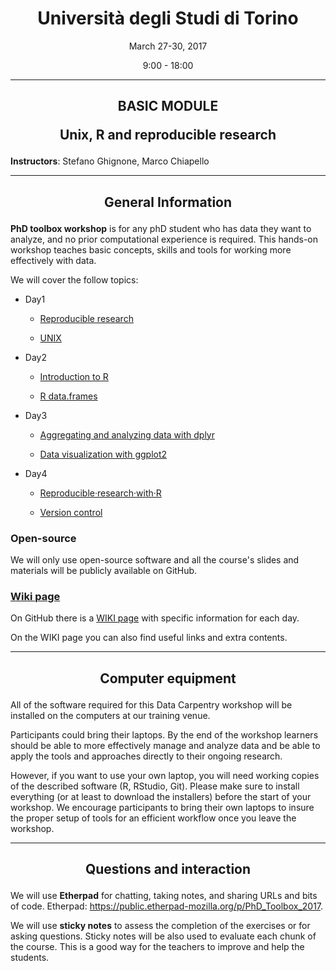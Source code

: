 <center><h1>Università degli Studi di Torino</h1>
<p>March 27-30, 2017</p>
<p>9:00 - 18:00</p>
</center>

---

<center><h2><p>BASIC MODULE</p>
<p>Unix, R and reproducible research</p></h2></center>

**Instructors**: Stefano Ghignone, Marco Chiapello

---

<center><h2><p>General Information</p></h2></center>


**PhD toolbox workshop** is for any phD student who has data they want to analyze, and no prior computational experience is required. This hands-on workshop teaches basic concepts, skills and tools for working more effectively with data.

We will cover  the follow topics:

- Day1

	-  [Reproducible research](https://github.com/mchiapello/2017_PhD_Toolbox_course/raw/master/Presentations/Day1/RR_theory.pdf)

	-  [UNIX]()

- Day2

	-  [Introduction to R](https://github.com/mchiapello/2017_PhD_Toolbox_course/raw/master/Presentations/Day2/R_intro.pdf)

	-  [R data.frames](https://github.com/mchiapello/2017_PhD_Toolbox_course/raw/master/Presentations/Day2/R_intro.pdf)

- Day3

	-  [Aggregating and analyzing data with dplyr](https://github.com/mchiapello/2017_PhD_Toolbox_course/raw/master/Presentations/Day3/R_dplyr.pdf)

	-  [Data visualization with ggplot2](https://github.com/mchiapello/2017_PhD_Toolbox_course/raw/master/Presentations/Day3/R_ggplot2.pdf)

- Day4

	-  [Reproducible·research·with·R](https://github.com/mchiapello/2017_PhD_Toolbox_course/raw/master/Presentations/Day4/reproducibleResearch/RR_practical.pdf)

	-  [Version control](https://gitpitch.com/mchiapello/2017_PhD_Toolbox_course/master?grs=github&t=white&p=Presentations%2FDay4%2FversionControl%2F)


### Open-source

We will only use open-source software and all the course's slides and materials will be publicly available on GitHub.

### [Wiki page](https://github.com/mchiapello/2017_PhD_Toolbox_course/wiki)

On GitHub there is a [WIKI page](https://github.com/mchiapello/2017_PhD_Toolbox_course/wiki) with specific information for each day.

On the WIKI page you can also find useful links and extra contents.

---

<center><h2><p>Computer equipment</p></h2></center>

All of the software required for this Data Carpentry workshop will be installed on the computers at our training venue.

Participants could bring their laptops. By the end of the workshop learners should be able to more effectively manage and analyze data and be able to apply the tools and approaches directly to their ongoing research.

However, if you want to use your own laptop, you will need working copies of the described software (R, RStudio, Git). Please make sure to install everything (or at least to download the installers) before the start of your workshop. We encourage participants to bring their own laptops to insure the proper setup of tools for an efficient workflow once you leave the workshop.

---

<center><h2><p>Questions and interaction</p></h2></center>

We will use **Etherpad** for chatting, taking notes, and sharing URLs and bits of code.
Etherpad: https://public.etherpad-mozilla.org/p/PhD_Toolbox_2017. 

We will use **sticky notes** to assess the completion of the exercises or for asking questions. Sticky notes will be also used to evaluate each chunk of the course. This is a good way for the teachers to improve and help the students.
